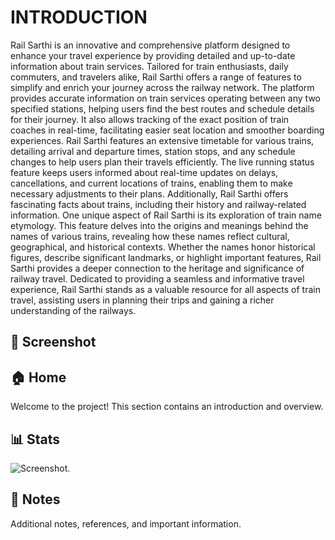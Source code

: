# INTRODUCTION
Rail Sarthi is an innovative and comprehensive platform designed to enhance your travel experience by providing detailed and up-to-date information about train services. Tailored for train enthusiasts, daily commuters, and travelers alike, Rail Sarthi offers a range of features to simplify and enrich your journey across the railway network. The platform provides accurate information on train services operating between any two specified stations, helping users find the best routes and schedule details for their journey. It also allows tracking of the exact position of train coaches in real-time, facilitating easier seat location and smoother boarding experiences.
Rail Sarthi features an extensive timetable for various trains, detailing arrival and departure times, station stops, and any schedule changes to help users plan their travels efficiently. The live running status feature keeps users informed about real-time updates on delays, cancellations, and current locations of trains, enabling them to make necessary adjustments to their plans. Additionally, Rail Sarthi offers fascinating facts about trains, including their history and railway-related information. 
One unique aspect of Rail Sarthi is its exploration of train name etymology. This feature delves into the origins and meanings behind the names of various trains, revealing how these names reflect cultural, geographical, and historical contexts. Whether the names honor historical figures, describe significant landmarks, or highlight important features, Rail Sarthi provides a deeper connection to the heritage and significance of railway travel. 
Dedicated to providing a seamless and informative travel experience, Rail Sarthi stands as a valuable resource for all aspects of train travel, assisting users in planning their trips and gaining a richer understanding of the railways.


## 📸 Screenshot


## 🏠 Home
Welcome to the project! This section contains an introduction and overview.

## 📊 Stats
![Screenshot]().

## 📝 Notes
Additional notes, references, and important information.


